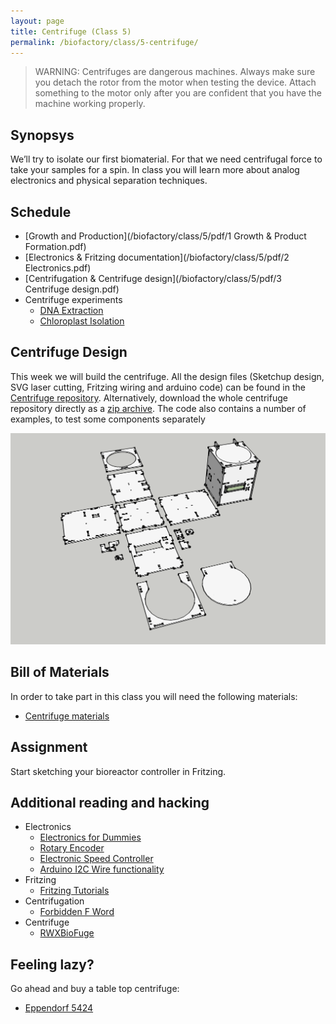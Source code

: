 ```yaml
---
layout: page
title: Centrifuge (Class 5)
permalink: /biofactory/class/5-centrifuge/
---
```


> WARNING: Centrifuges are dangerous machines. Always make sure you detach the rotor from the motor when testing the device. Attach something to the motor only after you are confident that you have the machine working properly.

## Synopsys

We’ll try to isolate our first biomaterial. For that we need centrifugal force to take your samples for a spin. In class you will learn more about analog electronics and physical separation techniques.

## Schedule

* [Growth and Production](/biofactory/class/5/pdf/1 Growth & Product Formation.pdf)
* [Electronics & Fritzing documentation](/biofactory/class/5/pdf/2 Electronics.pdf)
* [Centrifugation & Centrifuge design](/biofactory/class/5/pdf/3 Centrifuge design.pdf)
* Centrifuge experiments
  * [DNA Extraction](/biofactory/class/5-centrifuge/DNA-extraction/)
  * [Chloroplast Isolation](/biofactory/class/5-centrifuge/chloroplast-isolation)

## Centrifuge Design

This week we will build the centrifuge. All the design files (Sketchup design, SVG laser cutting, Fritzing wiring and arduino code) can be found in the [Centrifuge repository](https://github.com/BioHackAcademy/BHA_Centrifuge). Alternatively, download  the whole centrifuge repository directly as a [zip archive](https://github.com/BioHackAcademy/BHA_Centrifuge/archive/master.zip).
The code also contains a number of examples, to test some components separately

![Sterile Hood](/biofactory/class/5/Centrifuge.png)

## Bill of Materials

In order to take part in this class you will need the following materials:

* [Centrifuge materials](/biofactory/class/5-centrifuge/centrifuge-materials/)

## Assignment

Start sketching your bioreactor controller in Fritzing.

## Additional reading and hacking

* Electronics
  * [Electronics for Dummies](http://www.amazon.com/Electronics-For-Dummies-Cathleen-Shamieh/dp/0470286970)
  * [Rotary Encoder](http://bildr.org/2012/08/rotary-encoder-arduino/)
  * [Electronic Speed Controller](http://www.rctoys.com/pr/2006/12/11/choosing-the-right-electronic-speed-control-esc-for-your-electric-rc-airplane/)
  * [Arduino I2C Wire functionality](http://www.arduino.cc/en/Reference/Wire)
* Fritzing
  * [Fritzing Tutorials](http://fritzing.org/learning/tutorials)
* Centrifugation
  * [Forbidden F Word](http://www.physicsclassroom.com/class/circles/Lesson-1/The-Forbidden-F-Word)
* Centrifuge
  * [RWXBioFuge](https://github.com/PieterVanBoheemen/RWXBioFuge)

## Feeling lazy?

Go ahead and buy a table top centrifuge:

* [Eppendorf 5424](http://www.eppendorf.com/int/index.php?sitemap=2.1&action=products&contentid=1&catalognode=22420)

